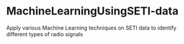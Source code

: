 # MachineLearningUsingSETI-data
Apply various Machine Learning techniques on SETI data to identify different types of radio signals
